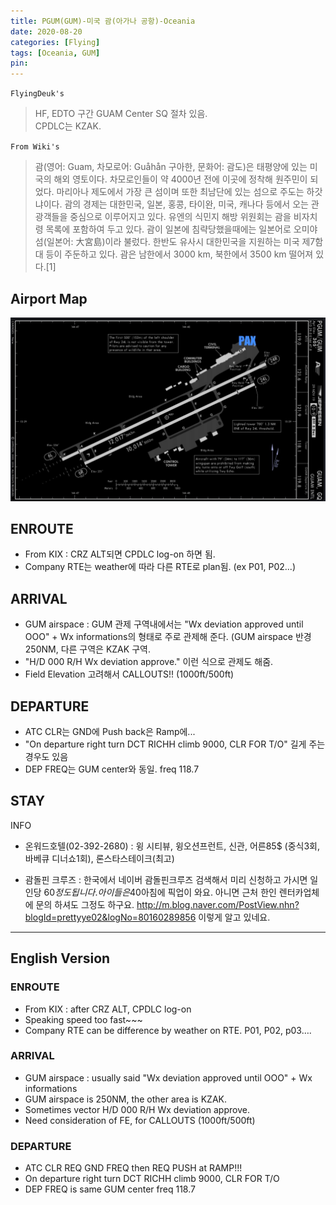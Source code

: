 ```yaml
---
title: PGUM(GUM)-미국 괌(아가나 공항)-Oceania
date: 2020-08-20
categories: [Flying]
tags: [Oceania, GUM]
pin:
---
```


`FlyingDeuk's`
>HF, EDTO 구간 GUAM Center SQ 절차 있음. <br>
CPDLC는 KZAK.  

`From Wiki's`
>괌(영어: Guam, 차모로어: Guåhån 구아한, 문화어: 괌도)은 태평양에 있는 미국의 해외 영토이다.
차모로인들이 약 4000년 전에 이곳에 정착해 원주민이 되었다. 마리아나 제도에서 가장 큰 섬이며 또한 최남단에 있는 섬으로 주도는 하갓냐이다. 괌의 경제는 대한민국, 일본, 홍콩, 타이완, 미국, 캐나다 등에서 오는 관광객들을 중심으로 이루어지고 있다.
유엔의 식민지 해방 위원회는 괌을 비자치령 목록에 포함하여 두고 있다. 괌이 일본에 침략당했을때에는 일본어로 오미야섬(일본어: 大宮島)이라 불렀다. 한반도 유사시 대한민국을 지원하는 미국 제7함대 등이 주둔하고 있다. 괌은 남한에서 3000 km, 북한에서 3500 km 떨어져 있다.[1]

## Airport Map
![gum](/img/flying/airport/gum_ap.jpg)

## ENROUTE
- From KIX : CRZ ALT되면 CPDLC log-on 하면 됨.
- Company RTE는 weather에 따라 다른 RTE로 plan됨. (ex P01, P02...)

## ARRIVAL
- GUM airspace : GUM 관제 구역내에서는 "Wx deviation approved until OOO" + Wx informations의 형태로 주로 관제해 준다. (GUM airspace 반경 250NM, 다른 구역은 KZAK 구역.
- "H/D 000 R/H Wx deviation approve." 이런 식으로 관제도 해줌.
- Field Elevation 고려해서 CALLOUTS!! (1000ft/500ft)

## DEPARTURE
- ATC CLR는 GND에 Push back은 Ramp에...
- "On departure right turn DCT RICHH climb 9000, CLR FOR T/O" 길게 주는 경우도 있음
- DEP FREQ는 GUM center와 동일. freq 118.7

## STAY

INFO
- 온워드호텔(02-392-2680) : 윙 시티뷰, 윙오션프런트, 신관, 어른85$ (중식3회,바베큐 디너쇼1회), 론스타스테이크(최고)

- 괌돌핀 크루즈 : 한국에서 네이버 괌돌핀크루즈 검색해서 미리 신청하고 가시면 일인당 60$정도 됩니다. 아이들은 40$아침에 픽업이 와요. 아니면 근처 한인 렌터카업체에 문의 하셔도 그정도 하구요. http://m.blog.naver.com/PostView.nhn?blogId=prettyye02&logNo=80160289856 이렇게 알고 있네요.


-------

## English Version

### ENROUTE
- From KIX : after CRZ ALT, CPDLC log-on
- Speaking speed too fast~~~
- Company RTE can be difference by weather on RTE. P01, P02, p03….

### ARRIVAL
- GUM airspace : usually said "Wx deviation approved until OOO" + Wx informations
- GUM airspace is 250NM, the other area is KZAK.
- Sometimes vector H/D 000 R/H Wx deviation approve.
- Need consideration of FE, for CALLOUTS (1000ft/500ft)

### DEPARTURE
- ATC CLR REQ GND FREQ then REQ PUSH at RAMP!!!
- On departure right turn DCT RICHH climb 9000, CLR FOR T/O
- DEP FREQ is same GUM center freq 118.7
